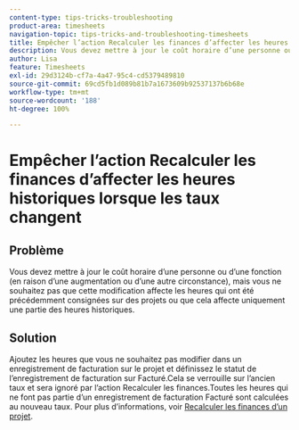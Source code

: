 ```yaml
---
content-type: tips-tricks-troubleshooting
product-area: timesheets
navigation-topic: tips-tricks-and-troubleshooting-timesheets
title: Empêcher l’action Recalculer les finances d’affecter les heures historiques lorsque les taux changent
description: Vous devez mettre à jour le coût horaire d’une personne ou d’une fonction (en raison d’une augmentation ou d’une autre circonstance), mais vous ne souhaitez pas que cette modification affecte les heures qui ont été précédemment consignées sur des projets ou que cela affecte uniquement une partie des heures historiques.
author: Lisa
feature: Timesheets
exl-id: 29d3124b-cf7a-4a47-95c4-cd5379489810
source-git-commit: 69cd5fb1d089b81b7a1673609b92537137b6b68e
workflow-type: tm+mt
source-wordcount: '188'
ht-degree: 100%

---
```


# Empêcher l’action Recalculer les finances d’affecter les heures historiques lorsque les taux changent

## Problème

Vous devez mettre à jour le coût horaire d’une personne ou d’une fonction (en raison d’une augmentation ou d’une autre circonstance), mais vous ne souhaitez pas que cette modification affecte les heures qui ont été précédemment consignées sur des projets ou que cela affecte uniquement une partie des heures historiques.

## Solution

Ajoutez les heures que vous ne souhaitez pas modifier dans un enregistrement de facturation sur le projet et définissez le statut de l’enregistrement de facturation sur Facturé.Cela se verrouille sur l’ancien taux et sera ignoré par l’action Recalculer les finances.Toutes les heures qui ne font pas partie d’un enregistrement de facturation Facturé sont calculées au nouveau taux. Pour plus d’informations, voir [Recalculer les finances d’un projet](../../manage-work/projects/project-finances/recalculate-project-finances.md).
